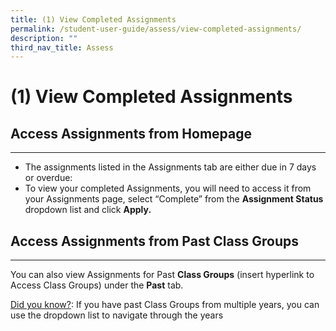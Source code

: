 ```yaml
---
title: (1) View Completed Assignments
permalink: /student-user-guide/assess/view-completed-assignments/
description: ""
third_nav_title: Assess
---
```

<h1 id="-1-view-completed-assignments">(1) View Completed Assignments</h1>
<h2 id="-access-assignments-from-homepage-">Access Assignments from Homepage</h2>
<hr>
<ul>
<li>The assignments listed in the Assignments tab are either due in 7 days or overdue:</li>
<li>To view your completed Assignments, you will need to access it from your Assignments page, select “Complete” from the <strong>Assignment Status</strong> dropdown list and click <strong>Apply.</strong></li>
</ul>
<h2 id="-access-assignments-from-past-class-groups-">Access Assignments from Past Class Groups</h2>
<hr>
<p>You can also view Assignments for Past <strong>Class Groups</strong> (insert hyperlink to Access Class Groups) under the <strong>Past</strong> tab.</p>
<p><u>Did you know?</u>: If you have past Class Groups from multiple years, you can use the dropdown list to navigate through the years</p>